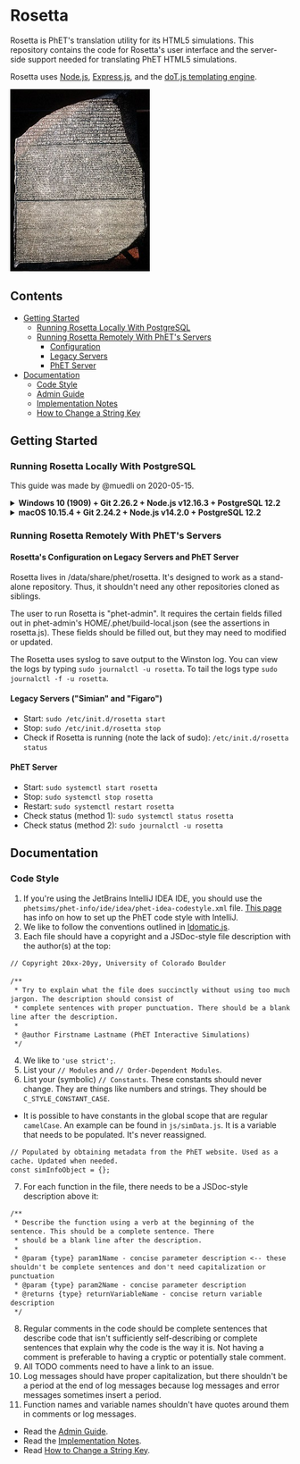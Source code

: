 # Rosetta

Rosetta is PhET's translation utility for its HTML5 simulations. This repository contains the code for Rosetta's
user interface and the server-side support needed for translating PhET HTML5 simulations.

Rosetta uses [Node.js](https://nodejs.org/en/), [Express.js](https://expressjs.com/), and the [doT.js templating engine](https://olado.github.io/doT/index.html).

![Rosetta Stone](./img/rosetta.jpg)

## Contents

* [Getting Started](https://github.com/phetsims/rosetta#getting-started)
  * [Running Rosetta Locally With PostgreSQL](https://github.com/phetsims/rosetta#running-rosetta-locally-with-postgresql)
  * [Running Rosetta Remotely With PhET's Servers](https://github.com/phetsims/rosetta#running-rosetta-remotely-with-phets-servers)
    * [Configuration](https://github.com/phetsims/rosetta#rosettas-configuration-on-legacy-servers-and-phet-server)
    * [Legacy Servers](https://github.com/phetsims/rosetta#legacy-servers-simian-and-figaro)
    * [PhET Server](https://github.com/phetsims/rosetta#phet-server)
* [Documentation](https://github.com/phetsims/rosetta#documentation)
  * [Code Style](https://github.com/phetsims/rosetta#code-style)
  * [Admin Guide](https://github.com/phetsims/rosetta/blob/master/doc/admin-guide.md)
  * [Implementation Notes](https://github.com/phetsims/rosetta/blob/master/doc/implementation-notes.md)
  * [How to Change a String Key](https://github.com/phetsims/rosetta/blob/master/doc/how-to-change-a-string-key.md)

## Getting Started

### Running Rosetta Locally With PostgreSQL

This guide was made by @muedli on 2020-05-15.

<details>
<summary><b>Windows 10 (1909) + Git 2.26.2 + Node.js v12.16.3 + PostgreSQL 12.2</b></summary>

1. Get your GitHub account set up with phetsims.
2. Install and set up Git. Default installation options should be fine.
  (I used [Chocolatey](https://chocolatey.org/).)
3. Install Node.js. Default installation options should be fine.
  (Again, I used [Chocolatey](https://chocolatey.org/).)
4. Install PostgreSQL. Defualt installation options should be fine. Make sure
  you have the password that you set or was set for you during installation.
  (Again, I used [Chocolatey](https://chocolatey.org/).)
5. Clone the phetsims/rosetta repository.
6. In the rosetta directory on your machine, run `npm install`.
7. Open the SQL shell. (In my case, an SQL shell was installed when I installed PostgreSQL.)
8. Make a database for Rosetta by running `CREATE DATABASE rosetta;`.
9. Switch to the rosetta database.
10. Run the rosetta/dev/init.sql script with `\i '{path-to-your-copy-of-rosetta}/rosetta/dev/init.sql';` .
    (Note how the file path is in single quotes and the slashes are forward slashes, not
    backward slashes.
11. I (@muedli) ran into an issue when trying to put Chinese characters in a test translation. If you try to
    `SELECT * FROM saved_translations;` without having `SET client_encoding TO 'UTF8';`, you'll get an error along the
    lines of
    `character with byte sequence 0xe5 0x8a 0x9b in encoding "UTF8" has no equivalent in encoding "WIN1252"`. Thus,
    you should `SET client_encoding TO 'UTF8';`. Unfortunately, you still can't view the characters in the SQL shell.
    (There might be a solution to this, but I haven't figured it out yet.) See
    [this Stack Overflow question](https://stackoverflow.com/questions/38481829/postgresql-character-with-byte-sequence-0xc2-0x81-in-encoding-utf8-has-no-equ)
    for more information.
12. In the correct directory (`C:\Users\{username}\` on Windows), `mkdir .phet/`.
13. In `.phet/`, make `rosetta-config.json` with the following:
```
{
  "githubUsername": "phet-dev",
  "githubPassword": "{phet-dev-password-here}",
  "buildServerAuthorizationCode": "{code-here}",
  "serverToken": "{token-here}",
  "productionServerURL": "https://ox-dev.colorado.edu",
  "enabled": true,
  "rosettaSessionSecret": "{any-string-for-testing}",
  "stringStorageDbHost": "localhost",
  "stringStorageDbPort": "5432",
  "stringStorageDbName": "rosetta",
  "stringStorageDbUser": "{user-here}",
  "stringStorageDbPass": "{your-postgres-password-here}",
  "loggingLevel": "debug",
  "babelBranch": "tests",
  "performStringCommits": false,
  "sendBuildRequests": false
}
```
14. In the rosetta directory, run `npm run dev`. (For some reason, as of this writing, Git Bash doesn't let you kill the 
    process with ctrl + c. Thus, I've been using `taskkill /F /IM node.exe` in cmd. There's probably
    a more graceful way to do this.)
15. Open your browser to the port specified by `LISTEN_PORT` in rosetta.js, which, as of
    this writing, is 16372. (http://localhost:16372.)
    
</details>

<details>
<summary><b>macOS 10.15.4 + Git 2.24.2 + Node.js v14.2.0 + PostgreSQL 12.2</b></summary>

1. Get your GitHub account set up with phetsims.
2. You should have Git pre-installed.
3. Install Node.js. (I recommend using [Homebrew](https://brew.sh/).)
4. Install PostgreSQL. (Again, I recommend using [Homebrew](https://brew.sh/).)
5. Clone the phetsims/rosetta repository.
6. In the rosetta directory on your machine, run `npm install`.
7. Start your server using `pg_ctl -D /usr/local/var/postgres start`.
8. To enter the SQL shell, run `psql {username-for-database}`.
9. Create the rosetta database, `create database rosetta;`.
10. Connect to the database by running `\connect rosetta;`.
11. Run the rosetta/dev/init.sql script with `\i {path-to-your-copy-of-rosetta}/rosetta/dev/init.sql;` .
    (I don't think macOS needs the single quotes that are necessary on Windows.)
12. In the correct directory (`/Users/{username}/` on macOS), `mkdir .phet/`.
13. In `.phet/`, make rosetta-config.json with the following:
```
{
  "githubUsername": "phet-dev",
  "githubPassword": "{phet-dev-password-here}",
  "buildServerAuthorizationCode": "{code-here}",
  "serverToken": "{token-here}",
  "productionServerURL": "https://ox-dev.colorado.edu",
  "enabled": true,
  "rosettaSessionSecret": "{any-string-for-testing}",
  "stringStorageDbHost": "localhost",
  "stringStorageDbPort": "5432",
  "stringStorageDbName": "rosetta",
  "stringStorageDbUser": "{user-here}",
  "stringStorageDbPass": "{your-postgres-password-here}",
  "loggingLevel": "debug",
  "babelBranch": "tests",
  "performStringCommits": false,
  "sendBuildRequests": false
}
```
14. Make sure your database username and password are correct in the config. In my
    case, the username was "liam" (my computer username). As of this writing the default
    behavior is to use the computer username and not to set a password. You'll need to set
    a password because there is code asserting that a password exists. To create a password,
    type `ALTER USER your-username WITH PASSWORD 'password';`.
15. In the rosetta directory, run `npm run dev`.
16. Open your browser to the port specified by `LISTEN_PORT` in rosetta.js, which, as of
    this writing, is 16372. (http://localhost:16372.)
    
</details>

### Running Rosetta Remotely With PhET's Servers

#### Rosetta's Configuration on Legacy Servers and PhET Server

Rosetta lives in /data/share/phet/rosetta. It's designed to work as a stand-alone repository.
Thus, it shouldn't need any other repositories cloned as siblings.

The user to run Rosetta is "phet-admin". It requires the certain fields filled out in
phet-admin's HOME/.phet/build-local.json (see the assertions in rosetta.js). These fields
should be filled out, but they may need to modified or updated.

The Rosetta uses syslog to save output to the Winston log. You can view the logs by typing
`sudo journalctl -u rosetta`. To tail the logs type `sudo journalctl -f -u rosetta`.

#### Legacy Servers ("Simian" and "Figaro") 

* Start: `sudo /etc/init.d/rosetta start`
* Stop: `sudo /etc/init.d/rosetta stop`
* Check if Rosetta is running (note the lack of sudo): `/etc/init.d/rosetta status`

#### PhET Server

* Start: `sudo systemctl start rosetta`
* Stop: `sudo systemctl stop rosetta`
* Restart: `sudo systemctl restart rosetta`
* Check status (method 1): `sudo systemctl status rosetta`
* Check status (method 2): `sudo journalctl -u rosetta`

## Documentation

### Code Style

1. If you're using the JetBrains IntelliJ IDEA IDE, you should use the
`phetsims/phet-info/ide/idea/phet-idea-codestyle.xml` file. [This page](https://www.jetbrains.com/help/idea/configuring-code-style.html)
has info on how to set up the PhET code style with IntelliJ.
2. We like to follow the conventions outlined in [Idomatic.js](https://github.com/rwaldron/idiomatic.js/).
3. Each file should have a copyright and a JSDoc-style file description with the author(s) at the top:
```
// Copyright 20xx-20yy, University of Colorado Boulder

/**
 * Try to explain what the file does succinctly without using too much jargon. The description should consist of
 * complete sentences with proper punctuation. There should be a blank line after the description.
 * 
 * @author Firstname Lastname (PhET Interactive Simulations)
 */
```
4. We like to `'use strict';`.
5. List your `// Modules` and `// Order-Dependent Modules`.
6. List your (symbolic) `// Constants`. These constants should never change. They are things like numbers and strings.
They should be `C_STYLE_CONSTANT_CASE`.
  * It is possible to have constants in the global scope that are regular `camelCase`. An
  example can be found in `js/simData.js`. It is a variable that needs to be populated. It's never reassigned.
  ```
  // Populated by obtaining metadata from the PhET website. Used as a cache. Updated when needed.
  const simInfoObject = {};
  ```
7. For each function in the file, there needs to be a JSDoc-style description above it:
```
/**
 * Describe the function using a verb at the beginning of the sentence. This should be a complete sentence. There
 * should be a blank line after the description.
 *
 * @param {type} param1Name - concise parameter description <-- these shouldn't be complete sentences and don't need capitalization or punctuation
 * @param {type} param2Name - concise parameter description
 * @returns {type} returnVariableName - concise return variable description
 */
```
8. Regular comments in the code should be complete sentences that describe code that isn't sufficiently self-describing
or complete sentences that explain why the code is the way it is. Not having a comment is preferable to having a
cryptic or potentially stale comment.
9. All TODO comments need to have a link to an issue.
10. Log messages should have proper capitalization, but there shouldn't be a period at the end of log messages because
log messages and error messages sometimes insert a period.
11. Function names and variable names shouldn't have quotes around them in comments or log messages.

* Read the [Admin Guide](https://github.com/phetsims/rosetta/blob/master/doc/admin-guide.md).
* Read the [Implementation Notes](https://github.com/phetsims/rosetta/blob/master/doc/implementation-notes.md).
* Read [How to Change a String Key](https://github.com/phetsims/rosetta/blob/master/doc/how-to-change-a-string-key.md).
